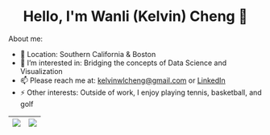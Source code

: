 <!--
**wanlikcheng/wanlikcheng** is a ✨ _special_ ✨ repository because its `README.md` (this file) appears on your GitHub profile.

Here are some ideas to get you started:

- 🔭 I’m currently working on ...
- 🌱 I’m currently learning ...
- 👯 I’m looking to collaborate on ...
- 🤔 I’m looking for help with ...
- 💬 Ask me about ...
- 📫 How to reach me: ...
- 😄 Pronouns: ...
- ⚡ Fun fact: ...

- for markdown ctrl+k, v shows side by side in VSCode
-->

<h1 align = "center">Hello, I'm Wanli (Kelvin) Cheng 👋</h1>

<!-- <p align = "center">A graduate from Boston College w/ a degree in Computer Science and a minor in Finance </p> -->

About me:
- 📍 Location: Southern California & Boston
- 🌱 I’m interested in: Bridging the concepts of Data Science and Visualization
- 📫 Please reach me at: kelvinwlcheng@gmail.com or [LinkedIn](https://www.linkedin.com/in/wkcheng3/)
- ⚡ Other interests: Outside of work, I enjoy playing tennis, basketball, and golf


| <a><img align = "center" src="https://github-readme-stats.vercel.app/api?username=wanlikcheng&show_icons=true&bg_color=00000000"></a> | <a><img align = "center" src="https://github-readme-stats.vercel.app/api/top-langs/?username=wanlikcheng&layout=compact&bg_color=00000000" /></a> |
| ------------- | ------------- |


